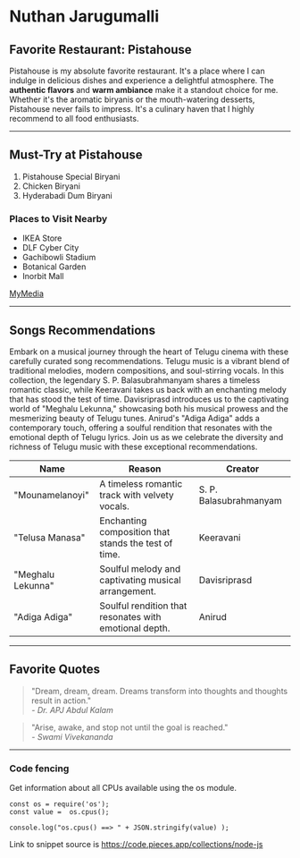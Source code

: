 # Nuthan Jarugumalli
## Favorite Restaurant: Pistahouse
Pistahouse is my absolute favorite restaurant. It's a place where I can indulge in delicious dishes and experience a delightful atmosphere. The **authentic flavors** and **warm ambiance** make it a standout choice for me. Whether it's the aromatic biryanis or the mouth-watering desserts, Pistahouse never fails to impress. It's a culinary haven that I highly recommend to all food enthusiasts.

---

## Must-Try at Pistahouse
1. Pistahouse Special Biryani
2. Chicken Biryani
3. Hyderabadi Dum Biryani

 ### Places to Visit Nearby
- IKEA Store
- DLF Cyber City
- Gachibowli Stadium
- Botanical Garden
- Inorbit Mall

[MyMedia](MyMedia.md)

---

## Songs Recommendations
Embark on a musical journey through the heart of Telugu cinema with these carefully curated song recommendations. Telugu music is a vibrant blend of traditional melodies, modern compositions, and soul-stirring vocals. In this collection, the legendary S. P. Balasubrahmanyam shares a timeless romantic classic, while Keeravani takes us back with an enchanting melody that has stood the test of time. Davisriprasd introduces us to the captivating world of "Meghalu Lekunna," showcasing both his musical prowess and the mesmerizing beauty of Telugu tunes. Anirud's "Adiga Adiga" adds a contemporary touch, offering a soulful rendition that resonates with the emotional depth of Telugu lyrics. Join us as we celebrate the diversity and richness of Telugu music with these exceptional recommendations.

| Name                     | Reason                                           | Creator                    |
|--------------------------|--------------------------------------------------|----------------------------|
| "Mounamelanoyi"          | A timeless romantic track with velvety vocals.   | S. P. Balasubrahmanyam    |
| "Telusa Manasa"          | Enchanting composition that stands the test of time. | Keeravani                |
| "Meghalu Lekunna"        | Soulful melody and captivating musical arrangement. | Davisriprasd             |
| "Adiga Adiga"            | Soulful rendition that resonates with emotional depth. | Anirud                 |

---

## Favorite Quotes

> "Dream, dream, dream. Dreams transform into thoughts and thoughts result in action."  
> *- Dr. APJ Abdul Kalam*

> "Arise, awake, and stop not until the goal is reached."  
> *- Swami Vivekananda*
---
### Code fencing
 
Get information about all CPUs available using the os module.

```
const os = require('os');
const value =  os.cpus();

console.log("os.cpus() ==> " + JSON.stringify(value) );
```

Link to snippet source is <https://code.pieces.app/collections/node-js>

